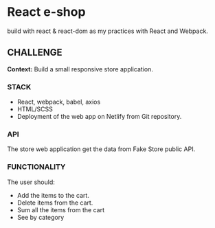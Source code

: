 # React e-shop

build with react & react-dom as my practices with React and Webpack.

## CHALLENGE

**Context:** Build a small responsive store application.

### STACK

- React, webpack, babel, axios
- HTML/SCSS
- Deployment of the web app on Netlify from Git repository.

### API

The store web application get the data from Fake Store public API.

### FUNCTIONALITY

The user should:

- Add the items to the cart.
- Delete items from the cart.
- Sum all the items from the cart
- See by category
